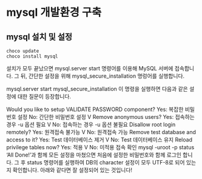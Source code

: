 # mysql 개발환경 구축

## mysql 설치 및 설정
```
choco update
choco install mysql
```

설치가 모두 끝났으면 mysql.server start 명령어를 이용해 MySQL 서버에 접속합니다.
그 뒤, 간단한 설정을 위해 mysql_secure_installation 명렁어를 실행합니다.

mysql.server start
mysql_secure_installation
이 명령을 실행하면 다음과 같은 설정에 대한 질문이 등장합니다.

Would you like to setup VALIDATE PASSWORD component?
Yes: 복잡한 비밀번호 설정
No: 간단한 비밀번호 설정 V
Remove anonymous users?
Yes: 접속하는 경우 -u 옵션 필요 V
No: 접속하는 경우 -u 옵션 불필요
Disallow root login remotely?
Yes: 원격접속 불가능 V
No: 원격접속 가능
Remove test database and access to it?
Yes: Test 데이터베이스 제거 V
No: Test 데이터베이스 유지
Reload privilege tables now?
Yes: 적용 V
No: 미적용
접속 확인
mysql -uroot -p
status
‘All Done!’과 함께 모든 설정을 마쳤으면 처음에 설정한 비밀번호와 함께 로그인 합니다.
그 후 status 명령어를 실행하여 DB의 character 설정이 모두 UTF-8로 되어 있는지 확인합니다.
아래와 같다면 잘 설정되어 있는 것입니다!
